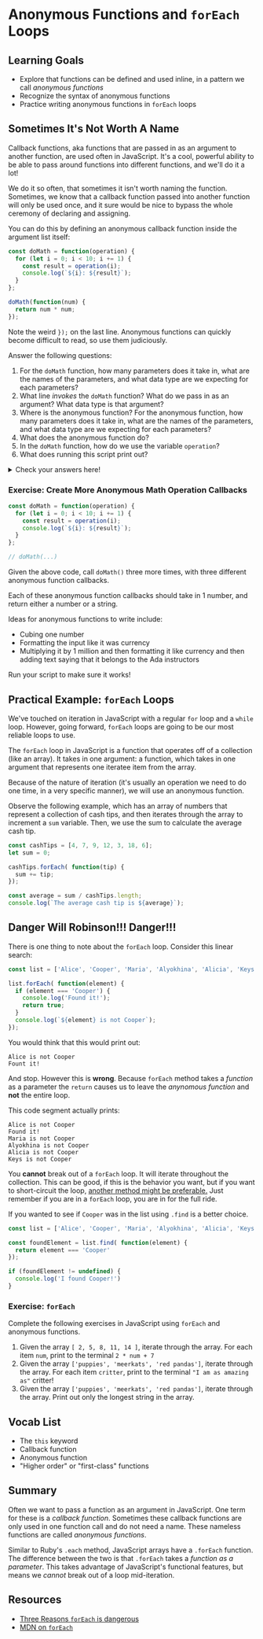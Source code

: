 # Anonymous Functions and `forEach` Loops

## Learning Goals

- Explore that functions can be defined and used inline, in a pattern we call _anonymous functions_
- Recognize the syntax of anonymous functions
- Practice writing anonymous functions in `forEach` loops

## Sometimes It's Not Worth A Name

Callback functions, aka functions that are passed in as an argument to another function, are used often in JavaScript. It's a cool, powerful ability to be able to pass around functions into different functions, and we'll do it a lot!

We do it so often, that sometimes it isn't worth naming the function. Sometimes, we know that a callback function passed into another function will only be used once, and it sure would be nice to bypass the whole ceremony of declaring and assigning.

You can do this by defining an anonymous callback function inside the argument list itself:

```javascript
const doMath = function(operation) {
  for (let i = 0; i < 10; i += 1) {
    const result = operation(i);
    console.log(`${i}: ${result}`);
  }
};

doMath(function(num) {
  return num * num;
});
```

Note the weird `});` on the last line. Anonymous functions can quickly become difficult to read, so use them judiciously.


Answer the following questions:

1. For the `doMath` function, how many parameters does it take in, what are the names of the parameters, and what data type are we expecting for each parameters?
1. What line _invokes_ the `doMath` function? What do we pass in as an argument? What data type is that argument?
1. Where is the anonymous function? For the anonymous function, how many parameters does it take in, what are the names of the parameters, and what data type are we expecting for each parameters?
1. What does the anonymous function do?
1. In the `doMath` function, how do we use the variable `operation`?
1. What does running this script print out?

<details>

  <summary>
    Check your answers here!
  </summary>

  1. 1 parameter named `operation` that is a function
  1. `doMath(...)`. We pass in an anonymous function as an argument.
  1. The anonymous function is in the line where we invoke `doMath()`. It takes in 1 parameter named `num` that is a number
  1. The anonymous function squares the number (multiplies it with itself)
  1. Because `operation` is a function, we _invoke_ the `operation` function with `let result = operation(i);`
  1.
      ```
      0: 0
      1: 1
      2: 4
      3: 9
      4: 16
      5: 25
      6: 36
      7: 49
      8: 64
      9: 81
      ```

</details>

### Exercise: Create More Anonymous Math Operation Callbacks

```javascript
const doMath = function(operation) {
  for (let i = 0; i < 10; i += 1) {
    const result = operation(i);
    console.log(`${i}: ${result}`);
  }
};

// doMath(...)
```

Given the above code, call `doMath()` three more times, with three different anonymous function callbacks.

Each of these anonymous function callbacks should take in 1 number, and return either a number or a string.

Ideas for anonymous functions to write include:
- Cubing one number
- Formatting the input like it was currency
- Multiplying it by 1 million and then formatting it like currency and then adding text saying that it belongs to the Ada instructors

Run your script to make sure it works!

## Practical Example: `forEach` Loops

We've touched on iteration in JavaScript with a regular `for` loop and a `while` loop. However, going forward, `forEach` loops are going to be our most reliable loops to use.

The `forEach` loop in JavaScript is a function that operates off of a collection (like an array). It takes in one argument: a function, which takes in one argument that represents one iteratee item from the array.

Because of the nature of iteration (it's usually an operation we need to do one time, in a very specific manner), we will use an anonymous function.

Observe the following example, which has an array of numbers that represent a collection of cash tips, and then iterates through the array to increment a `sum` variable. Then, we use the sum to calculate the average cash tip.

```javascript
const cashTips = [4, 7, 9, 12, 3, 18, 6];
let sum = 0;

cashTips.forEach( function(tip) {
  sum += tip;
});

const average = sum / cashTips.length;
console.log(`The average cash tip is ${average}`);
```

## Danger Will Robinson!!!  Danger!!!

There is one thing to note about the `forEach` loop.  Consider this linear search:

```javascript
const list = ['Alice', 'Cooper', 'Maria', 'Alyokhina', 'Alicia', 'Keys'];

list.forEach( function(element) {
  if (element === 'Cooper') {
    console.log('Found it!');
    return true;
  }
  console.log(`${element} is not Cooper`);
});
```

You would think that this would print out:

```
Alice is not Cooper
Fount it!
```

And stop.  However this is **wrong**.  Because `forEach` method takes a _function_ as a parameter the `return` causes us to leave the _anynomous function_ and **not** the entire loop.  

This code segment actually prints:

```
Alice is not Cooper
Found it!
Maria is not Cooper
Alyokhina is not Cooper
Alicia is not Cooper
Keys is not Cooper
```

You **cannot** break out of a `forEach` loop.  It will iterate throughout the collection.  This can be good, if this is the behavior you want, but if you want to short-circuit the loop, [another method might be preferable.](http://frontendcollisionblog.com/javascript/2015/08/15/3-reasons-you-should-not-be-using-foreach.html) Just remember if you are in a `forEach` loop, you are in for the full ride.

If you wanted to see if `Cooper` was in the list using `.find` is a better choice.

```javascript
const list = ['Alice', 'Cooper', 'Maria', 'Alyokhina', 'Alicia', 'Keys'];

const foundElement = list.find( function(element) {
  return element === 'Cooper'
});

if (foundElement != undefined) {
  console.log('I found Cooper!')
}
```

### Exercise: `forEach`

Complete the following exercises in JavaScript using `forEach` and anonymous functions.

1. Given the array `[ 2, 5, 8, 11, 14 ]`, iterate through the array. For each item `num`, print to the terminal `2 * num + 7`
1. Given the array `['puppies', 'meerkats', 'red pandas']`, iterate through the array. For each item `critter`, print to the terminal `"I am as amazing as"` critter!
1. Given the array `['puppies', 'meerkats', 'red pandas']`, iterate through the array. Print out only the longest string in the array.

## Vocab List

- The `this` keyword
- Callback function
- Anonymous function
- "Higher order" or "first-class" functions

## Summary

Often we want to pass a function as an argument in JavaScript.  One term for these is a _callback function_.  Sometimes these callback functions are only used in one function call and do not need a name.  These nameless functions are called _anonymous functions_.  

Similar to Ruby's `.each` method, JavaScript arrays have a `.forEach` function.  The difference between the two is that `.forEach` takes a *function as a parameter*.  This takes advantage of JavaScript's functional features, but means we _cannot_ break out of a loop mid-iteration.

## Resources

- [Three Reasons `forEach` is dangerous](http://frontendcollisionblog.com/javascript/2015/08/15/3-reasons-you-should-not-be-using-foreach.html)
- [MDN on `forEach`](https://developer.mozilla.org/en-US/docs/Web/JavaScript/Reference/Global_Objects/Array/forEach)
